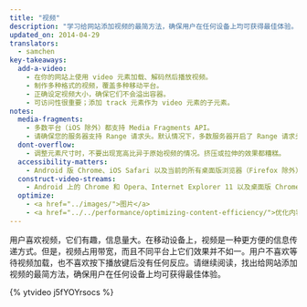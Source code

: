 ```yaml
---
title: "视频"
description: "学习给网站添加视频的最简方法，确保用户在任何设备上均可获得最佳体验。"
updated_on: 2014-04-29
translators:
  - samchen
key-takeaways:
  add-a-video:
    - 在你的网站上使用 video 元素加载、解码然后播放视频。
    - 制作多种格式的视频，覆盖多种移动平台。
    - 正确设定视频大小，确保它们不会溢出容器。
    - 可访问性很重要；添加 track 元素作为 video 元素的子元素。
notes:
  media-fragments:
    - 多数平台（iOS 除外）都支持 Media Fragments API。
    - 请确保您的服务器支持 Range 请求头。默认情况下，多数服务器开启了 Range 请求头支持，不过，有些托管服务可能会将其关闭。
  dont-overflow:
    - 调整元素尺寸时，不要出现宽高比异于原始视频的情况。挤压或拉伸的效果都糟糕。
  accessibility-matters:
    - Android 版 Chrome、iOS Safari 以及当前的所有桌面版浏览器（Firefox 除外）均支持 track 元素（请参阅 <a href="http://caniuse.com/track" title="Track 元素的支持状况">caniuse.com/track</a>）。此外，还有一些 polyfill 可用。我们建议您使用 <a href='//www.delphiki.com/html5/playr/' title='Playr track 元素 polyfill'>Playr</a> 或 <a href='//captionatorjs.com/' title='Captionator track'>Captionator</a>。
  construct-video-streams:
    - Android 上的 Chrome 和 Opera、Internet Explorer 11 以及桌面版 Chrome 均支持 MSE，而且 <a href='http://wiki.mozilla.org/Platform/MediaSourceExtensions' title='Firefox Media Source Extensions 实施时间表'>Firefox</a> 也已计划为其提供支持。
  optimize:
    - <a href="../images/">图片</a>
    - <a href="../../performance/optimizing-content-efficiency/">优化内容效率</a>
---
```


<p class="intro">
  用户喜欢视频，它们有趣，信息量大。在移动设备上，视频是一种更方便的信息传递方式。但是，视频占用带宽，而且不同平台上它们效果并不如一。用户不喜欢等待视频加载，也不喜欢按下播放键后没有任何反应。请继续阅读，找出给网站添加视频的最简方法，确保用户在任何设备上均可获得最佳体验。
</p>

{% ytvideo j5fYOYrsocs %}



